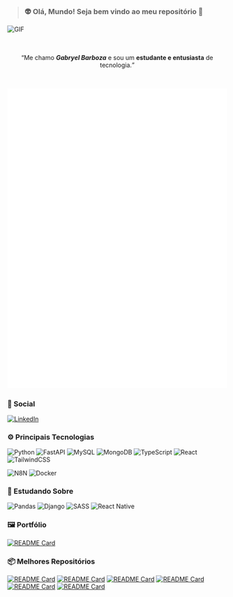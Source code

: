   > ### 👽 Olá, Mundo! Seja **bem vindo** ao meu repositório 👋

<div>
  <img width="800px" height="350px" alt="GIF" src="https://media2.giphy.com/media/v1.Y2lkPTc5MGI3NjExZG5tOGUzNWIzeWtrbndqNGhnYzR5M2w3eWp0a3hoc2k4eXlsMzk3MyZlcD12MV9pbnRlcm5hbF9naWZfYnlfaWQmY3Q9Zw/40DRc0W00UbgQ/giphy.gif" />
</div>
<br><br>

<p align="center"> <q>Me chamo <b><i>Gabryel Barboza</i></b> e sou um <b>estudante e entusiasta</b> de tecnologia.</q> </p>

<br>
<picture>
<p align="center">
<img src="/github-metrics.svg" alt="Minhas metricas">
</p>
</picture>

### 👤 Social
[![LinkedIn](https://img.shields.io/badge/LinkedIn-0077B5?style=for-the-badge&logo=linkedin&logoColor=white)](https://www.linkedin.com/in/gabryel-barboza-nunes-35a9a6311/)

### ⚙️ Principais Tecnologias

![Python](https://img.shields.io/badge/python-3670A0?style=for-the-badge&logo=python&logoColor=ffdd54)
![FastAPI](https://img.shields.io/badge/FastAPI-005571?style=for-the-badge&logo=fastapi)
![MySQL](https://img.shields.io/badge/mysql-4479A1.svg?style=for-the-badge&logo=mysql&logoColor=white)
![MongoDB](https://img.shields.io/badge/MongoDB-%234ea94b.svg?style=for-the-badge&logo=mongodb&logoColor=white)
![TypeScript](https://img.shields.io/badge/typescript-%23007ACC.svg?style=for-the-badge&logo=typescript&logoColor=white)
![React](https://img.shields.io/badge/react-%2320232a.svg?style=for-the-badge&logo=react&logoColor=%2361DAFB)
![TailwindCSS](https://img.shields.io/badge/tailwindcss-%2338B2AC.svg?style=for-the-badge&logo=tailwind-css&logoColor=white)

![N8N](https://img.shields.io/badge/N8N-black?style=for-the-badge&logo=n8n&logoColor=%23c11a1a&logoSize=auto)
![Docker](https://img.shields.io/badge/docker-%230db7ed.svg?style=for-the-badge&logo=docker&logoColor=white)

### 📖 Estudando Sobre
![Pandas](https://img.shields.io/badge/pandas-%23150458.svg?style=for-the-badge&logo=pandas&logoColor=white)
![Django](https://img.shields.io/badge/django-%23092E20.svg?style=for-the-badge&logo=django&logoColor=white)
![SASS](https://img.shields.io/badge/SASS-hotpink.svg?style=for-the-badge&logo=SASS&logoColor=white)
![React Native](https://img.shields.io/badge/react_native-%2320232a.svg?style=for-the-badge&logo=react&logoColor=%2361DAFB)

### 🖼️ Portfólio
[![README Card](https://github-readme-stats.vercel.app/api/pin/?username=gabryel-barboza&repo=portfolio&show_owner=true)](https://github.com/gabryel-barboza/portfolio)

### 📦 Melhores Repositórios
[![README Card](https://github-readme-stats.vercel.app/api/pin/?username=gabryel-barboza&repo=web_bank&show_owner=true)](https://github.com/gabryel-barboza/web_bank)
[![README Card](https://github-readme-stats.vercel.app/api/pin/?username=gabryel-barboza&repo=smart_financial_solutions&show_owner=true)](https://github.com/gabryel-barboza/smart_financial_solutions)
[![README Card](https://github-readme-stats.vercel.app/api/pin/?username=gabryel-barboza&repo=automated_mv_agent&show_owner=true)](https://github.com/gabryel-barboza/automated_mv_agent)
[![README Card](https://github-readme-stats.vercel.app/api/pin/?username=gabryel-barboza&repo=eda_tool_agent&show_owner=true)](https://github.com/Gabryel-Barboza/eda_tool_agent/tree/main)
[![README Card](https://github-readme-stats.vercel.app/api/pin/?username=gabryel-barboza&repo=django_learn&show_owner=true)](https://github.com/gabryel-barboza/django_learn)
[![README Card](https://github-readme-stats.vercel.app/api/pin/?username=gabryel-barboza&repo=vuejs_learn&show_owner=true)](https://github.com/gabryel-barboza/vuejs_learn)
